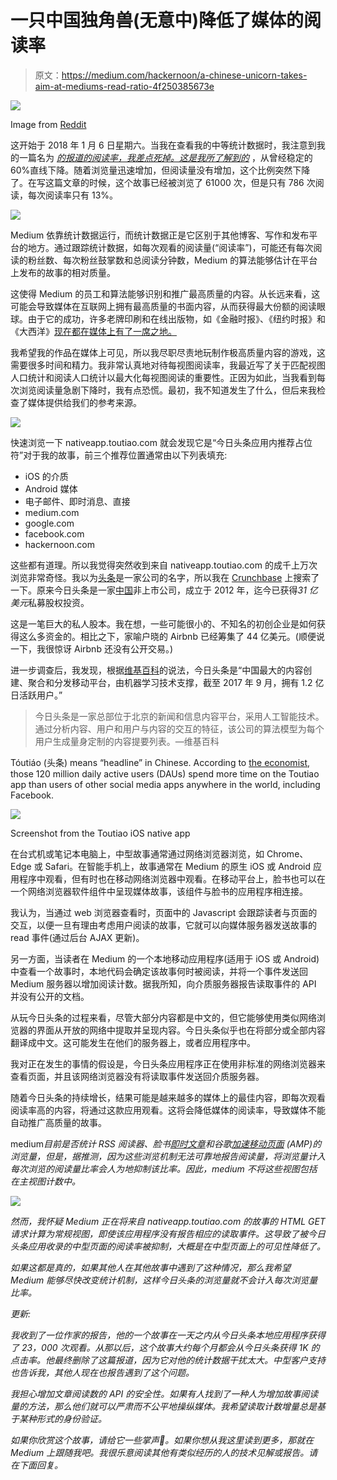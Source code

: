 # 一只中国独角兽(无意中)降低了媒体的阅读率

> 原文：<https://medium.com/hackernoon/a-chinese-unicorn-takes-aim-at-mediums-read-ratio-4f250385673e>

![](img/6ce9be360929da5ca3bdbc7955cff604.png)

Image from [Reddit](https://www.reddit.com/r/wallpapers/comments/2iqybe/cat_holding_a_gun_whilst_riding_a_unicorn_that_is/)

这开始于 2018 年 1 月 6 日星期六。当我在查看我的中等统计数据时，我注意到我的一篇名为 [*的报道的阅读率，我差点死掉。这是我所了解到的*](/personal-growth/i-almost-died-this-is-what-i-learned-5de48f8d012f) ，从曾经稳定的 60%直线下降。随着浏览量迅速增加，但阅读量没有增加，这个比例突然下降了。在写这篇文章的时候，这个故事已经被浏览了 61000 次，但是只有 786 次阅读，每次阅读率只有 13%。

![](img/92a0b49b35ed36f16e710efaee945876.png)

Medium 依靠统计数据运行，而统计数据正是它区别于其他博客、写作和发布平台的地方。通过跟踪统计数据，如每次观看的阅读量(“阅读率”)，可能还有每次阅读的粉丝数、每次粉丝鼓掌数和总阅读分钟数，Medium 的算法能够估计在平台上发布的故事的相对质量。

这使得 Medium 的员工和算法能够识别和推广最高质量的内容。从长远来看，这可能会导致媒体在互联网上拥有最高质量的书面内容，从而获得最大份额的阅读眼球。由于它的成功，许多老牌印刷和在线出版物，如《金融时报》、《纽约时报》和《大西洋》[现在都在媒体上有了一席之地。](https://medium.com/collections/13723ea5906c)

我希望我的作品在媒体上可见，所以我尽职尽责地玩制作极高质量内容的游戏，这需要很多时间和精力。我非常认真地对待每视图阅读率，我最近写了关于匹配视图人口统计和阅读人口统计以最大化每视图阅读的重要性。正因为如此，当我看到每次浏览阅读量急剧下降时，我有点恐慌。最初，我不知道发生了什么，但后来我检查了媒体提供给我们的参考来源。

![](img/b2f690579f52ce45ed4a5dc0c80a1232.png)

快速浏览一下 nativeapp.toutiao.com 就会发现它是“今日头条应用内推荐占位符”对于我的故事，前三个推荐位置通常由以下列表填充:

*   iOS 的介质
*   Android 媒体
*   电子邮件、即时消息、直接
*   medium.com
*   google.com
*   facebook.com
*   hackernoon.com

这些都有道理。所以我觉得突然收到来自 nativeapp.toutiao.com 的成千上万次浏览非常奇怪。我以为[头条](https://hackernoon.com/tagged/toutiao)是一家公司的名字，所以我在 [Crunchbase](https://www.crunchbase.com/organization/toutiao) 上搜索了一下。原来今日头条是一家[中国](https://hackernoon.com/tagged/chinese)非上市公司，成立于 2012 年，迄今已获得*31 亿美元*私募股权投资。

这是一笔巨大的私人股本。我在想，一些可能很小的、不知名的初创企业是如何获得这么多资金的。相比之下，家喻户晓的 Airbnb 已经筹集了 44 亿美元。(顺便说一下，我很惊讶 Airbnb 还没有公开交易。)

进一步调查后，我发现，根据[维基百科](https://en.wikipedia.org/wiki/Toutiao)的说法，今日头条是“中国最大的内容创建、聚合和分发移动平台，由机器学习技术支撑，截至 2017 年 9 月，拥有 1.2 亿日活跃用户。”

> 今日头条是一家总部位于北京的新闻和信息内容平台，采用人工智能技术。通过分析内容、用户和用户与内容的交互的特征，该公司的算法模型为每个用户生成量身定制的内容提要列表。—维基百科

Tóutiáo (头条) means “headline” in Chinese. According to [the economist](https://www.economist.com/news/business/21731416-remarkable-success-smartphone-app-claims-figure-users-out-within-24), those 120 million daily active users (DAUs) spend more time on the Toutiao app than users of other social media apps anywhere in the world, including Facebook.

![](img/47a424283ae0bc4efa4e27b83013f918.png)

Screenshot from the Toutiao iOS native app

在台式机或笔记本电脑上，中型故事通常通过网络浏览器浏览，如 Chrome、Edge 或 Safari。在智能手机上，故事通常在 Medium 的原生 iOS 或 Android 应用程序中观看，但有时也在移动网络浏览器中观看。在移动平台上，脸书也可以在一个网络浏览器软件组件中呈现媒体故事，该组件与脸书的应用程序相连接。

我认为，当通过 web 浏览器查看时，页面中的 Javascript 会跟踪读者与页面的交互，以便一旦有理由考虑用户阅读的故事，它就可以向媒体服务器发送故事的 read 事件(通过后台 AJAX 更新)。

另一方面，当读者在 Medium 的一个本地移动应用程序(适用于 iOS 或 Android)中查看一个故事时，本地代码会确定该故事何时被阅读，并将一个事件发送回 Medium 服务器以增加阅读计数。据我所知，向介质服务器报告读取事件的 API 并没有公开的文档。

从玩今日头条的过程来看，尽管大部分内容都是中文的，但它能够使用类似网络浏览器的界面从开放的网络中提取并呈现内容。今日头条似乎也在将部分或全部内容翻译成中文。这可能发生在他们的服务器上，或者应用程序中。

我对正在发生的事情的假设是，今日头条应用程序正在使用非标准的网络浏览器来查看页面，并且该网络浏览器没有将读取事件发送回介质服务器。

随着今日头条的持续增长，结果可能是越来越多的媒体上的最佳内容，即每次观看阅读率高的内容，将通过这款应用观看。这将会降低媒体的阅读率，导致媒体不能自动推广高质量的故事。

medium*目前是否统计 RSS 阅读器、脸书[即时文章](https://instantarticles.fb.com/)和谷歌[加速移动页面](https://www.ampproject.org/) (AMP)的浏览量，但是，据推测，因为这些浏览机制无法可靠地报告阅读量，将浏览量计入每次浏览的阅读量比率会人为地抑制该比率。因此，medium 不将这些视图包括在主视图计数中。*

*![](img/4a7292d35392aa42aac101393033c5c4.png)*

*然而，我怀疑 Medium *正在将来自 nativeapp.toutiao.com 的故事的* HTML GET 请求计算为常规视图，即使该应用程序没有报告相应的读取事件。这导致了被今日头条应用收录的中型页面的阅读率被抑制，大概是在中型页面上的可见性降低了。*

*如果这都是真的，如果其他人在其他故事中遇到了这种情况，那么我希望 Medium 能够尽快改变统计机制，这样今日头条的浏览量就不会计入每次浏览量比率。*

*更新:*

*我收到了一位作家的报告，他的一个故事在一天之内从今日头条本地应用程序获得了 23，000 次观看。从那以后，这个故事大约每个月都会从今日头条获得 1K 的点击率。他最终删除了这篇报道，因为它对他的统计数据干扰太大。中型客户支持也告诉我，其他人现在也报告遇到了这个问题。*

*我担心增加文章阅读数的 API 的安全性。如果有人找到了一种人为增加故事阅读量的方法，那么他们就可以严肃而不公平地操纵媒体。我希望读取计数增量总是基于某种形式的身份验证。*

*如果你欣赏这个故事，请给它一些掌声👏。如果你想从我这里读到更多，那就在 Medium 上跟随我吧。我很乐意阅读其他有类似经历的人的技术见解或报告。请在下面回复。*